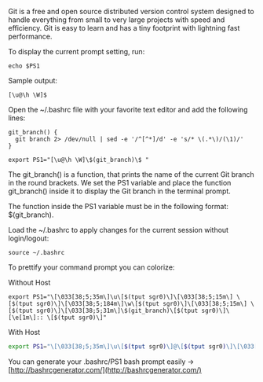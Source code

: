 Git is a free and open source distributed version control system designed to handle everything from small to very large projects with speed and efficiency. Git is easy to learn and has a tiny footprint with lightning fast performance.


To display the current prompt setting, run:

```shell
echo $PS1
```

Sample output:

```test
[\u@\h \W]$
```

Open the ~/.bashrc file with your favorite text editor and add the following lines:

```shell
git_branch() {
  git branch 2> /dev/null | sed -e '/^[^*]/d' -e 's/* \(.*\)/(\1)/'
}

export PS1="[\u@\h \W]\$(git_branch)\$ "
```
The git_branch() is a function, that prints the name of the current Git branch in the round brackets.
We set the PS1 variable and place the function git_branch() inside it to display the Git branch in the terminal prompt.

The function inside the PS1 variable must be in the following format: \$(git_branch).

Load the ~/.bashrc to apply changes for the current session without login/logout:

```shell
source ~/.bashrc
```

To prettify your command prompt you can colorize:

Without Host

```shell
export PS1="\[\033[38;5;35m\]\u\[$(tput sgr0)\]\[\033[38;5;15m\] \[$(tput sgr0)\]\[\033[38;5;184m\]\w\[$(tput sgr0)\]\[\033[38;5;15m\] \[$(tput sgr0)\]\[\033[38;5;31m\]\$(git_branch)\[$(tput sgr0)\]\[\e[1m\]:: \[$(tput sgr0)\]"
```

With Host

```bash
export PS1="\[\033[38;5;35m\]\u\[$(tput sgr0)\]@\[$(tput sgr0)\]\[\033[38;5;35m\]\h\[$(tput sgr0)\]\[\033[38;5;15m\] \[$(tput sgr0)\]\[\033[38;5;184m\]\w\[$(tput sgr0)\]\[\033[38;5;15m\] \[$(tput sgr0)\]\[\033[38;5;31m\]\$(git_branch)\[$(tput sgr0)\]\[\e[1m\]:: \[$(tput sgr0)\]"
```


You can generate your .bashrc/PS1 bash prompt easily -> [http://bashrcgenerator.com/](http://bashrcgenerator.com/)

 
